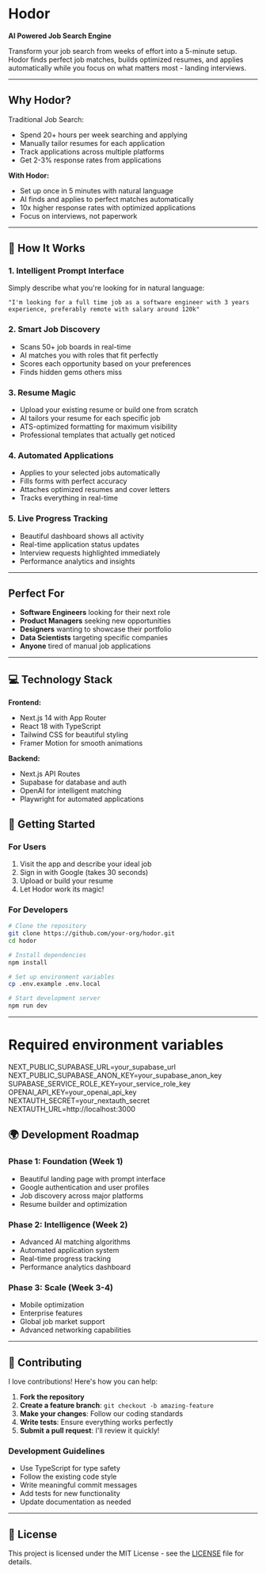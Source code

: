 # Hodor

**AI Powered Job Search Engine**

Transform your job search from weeks of effort into a 5-minute setup. Hodor finds perfect job matches, builds optimized resumes, and applies automatically while you focus on what matters most - landing interviews.

---

## Why Hodor?

Traditional Job Search:

- Spend 20+ hours per week searching and applying
- Manually tailor resumes for each application
- Track applications across multiple platforms
- Get 2-3% response rates from applications

**With Hodor:**

- Set up once in 5 minutes with natural language
- AI finds and applies to perfect matches automatically
- 10x higher response rates with optimized applications
- Focus on interviews, not paperwork

---

## 🚀 How It Works

### 1. **Intelligent Prompt Interface**

Simply describe what you're looking for in natural language:

```
"I'm looking for a full time job as a software engineer with 3 years
experience, preferably remote with salary around 120k"
```

### 2. **Smart Job Discovery**

- Scans 50+ job boards in real-time
- AI matches you with roles that fit perfectly
- Scores each opportunity based on your preferences
- Finds hidden gems others miss

### 3. **Resume Magic**

- Upload your existing resume or build one from scratch
- AI tailors your resume for each specific job
- ATS-optimized formatting for maximum visibility
- Professional templates that actually get noticed

### 4. **Automated Applications**

- Applies to your selected jobs automatically
- Fills forms with perfect accuracy
- Attaches optimized resumes and cover letters
- Tracks everything in real-time

### 5. **Live Progress Tracking**

- Beautiful dashboard shows all activity
- Real-time application status updates
- Interview requests highlighted immediately
- Performance analytics and insights

---

## Perfect For

- **Software Engineers** looking for their next role
- **Product Managers** seeking new opportunities
- **Designers** wanting to showcase their portfolio
- **Data Scientists** targeting specific companies
- **Anyone** tired of manual job applications

---

## 💻 Technology Stack

**Frontend:**

- Next.js 14 with App Router
- React 18 with TypeScript
- Tailwind CSS for beautiful styling
- Framer Motion for smooth animations

**Backend:**

- Next.js API Routes
- Supabase for database and auth
- OpenAI for intelligent matching
- Playwright for automated applications

## 🚀 Getting Started

### For Users

1. Visit the app and describe your ideal job
2. Sign in with Google (takes 30 seconds)
3. Upload or build your resume
4. Let Hodor work its magic!

### For Developers

```bash
# Clone the repository
git clone https://github.com/your-org/hodor.git
cd hodor

# Install dependencies
npm install

# Set up environment variables
cp .env.example .env.local

# Start development server
npm run dev
```

---

# Required environment variables
NEXT_PUBLIC_SUPABASE_URL=your_supabase_url
NEXT_PUBLIC_SUPABASE_ANON_KEY=your_supabase_anon_key
SUPABASE_SERVICE_ROLE_KEY=your_service_role_key
OPENAI_API_KEY=your_openai_api_key
NEXTAUTH_SECRET=your_nextauth_secret
NEXTAUTH_URL=http://localhost:3000

## 🌍 Development Roadmap

### **Phase 1: Foundation** (Week 1)
- Beautiful landing page with prompt interface
- Google authentication and user profiles
- Job discovery across major platforms
- Resume builder and optimization

### **Phase 2: Intelligence** (Week 2)
- Advanced AI matching algorithms
- Automated application system
- Real-time progress tracking
- Performance analytics dashboard

### **Phase 3: Scale** (Week 3-4)
- Mobile optimization
- Enterprise features
- Global job market support
- Advanced networking capabilities

---

## 🤝 Contributing

I love contributions! Here's how you can help:

1. **Fork the repository**
2. **Create a feature branch**: `git checkout -b amazing-feature`
3. **Make your changes**: Follow our coding standards
4. **Write tests**: Ensure everything works perfectly
5. **Submit a pull request**: I'll review it quickly!

### Development Guidelines
- Use TypeScript for type safety
- Follow the existing code style
- Write meaningful commit messages
- Add tests for new functionality
- Update documentation as needed

---

## 📝 License

This project is licensed under the MIT License - see the [LICENSE](LICENSE) file for details.
```
